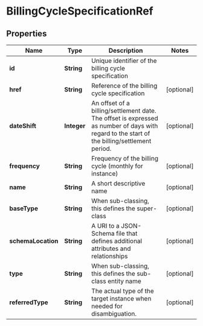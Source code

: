 
# BillingCycleSpecificationRef

## Properties
Name | Type | Description | Notes
------------ | ------------- | ------------- | -------------
**id** | **String** | Unique identifier of the billing cycle specification | 
**href** | **String** | Reference of the billing cycle specification |  [optional]
**dateShift** | **Integer** | An offset of a billing/settlement date. The offset is expressed as number of days with regard to the start of the billing/settlement period. |  [optional]
**frequency** | **String** | Frequency of the billing cycle (monthly for instance) |  [optional]
**name** | **String** | A short descriptive name |  [optional]
**baseType** | **String** | When sub-classing, this defines the super-class |  [optional]
**schemaLocation** | **String** | A URI to a JSON-Schema file that defines additional attributes and relationships |  [optional]
**type** | **String** | When sub-classing, this defines the sub-class entity name |  [optional]
**referredType** | **String** | The actual type of the target instance when needed for disambiguation. |  [optional]




